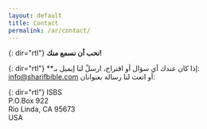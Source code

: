 ```yaml
---
layout: default
title: Contact
permalink: /ar/contact/
---
```

{: dir="rtl"}
**نحب أن نسمع منك!**  

{: dir="rtl"}
**إذا كان عندك أي سؤال أو اقتراح، ارسلْ لنا إيميل بـ: info@sharifbible.com أو اتعث لنا رسالة بعنوانان:  

{: dir="rtl"}
ISBS  
P.O.Box 922  
Rio Linda, CA  95673  
USA
